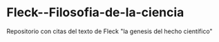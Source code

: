 # Fleck--Filosofia-de-la-ciencia
Repositorio con citas del texto de Fleck "la genesis del hecho científico"
